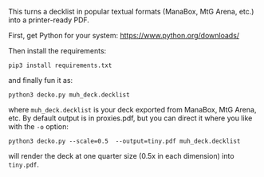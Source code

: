 This turns a decklist in popular textual formats (ManaBox, MtG Arena, etc.) into a printer-ready PDF.

First, get Python for your system: https://www.python.org/downloads/

Then install the requirements:

```pip3 install requirements.txt```

and finally fun it as:

```python3 decko.py muh_deck.decklist```

where `muh_deck.decklist` is your deck exported from ManaBox, MtG Arena, etc. By default output is in proxies.pdf, but you can direct it where you like with the `-o` option:

```python3 decko.py --scale=0.5  --output=tiny.pdf muh_deck.decklist```

will render the deck at one quarter size (0.5x in each dimension) into `tiny.pdf`.

